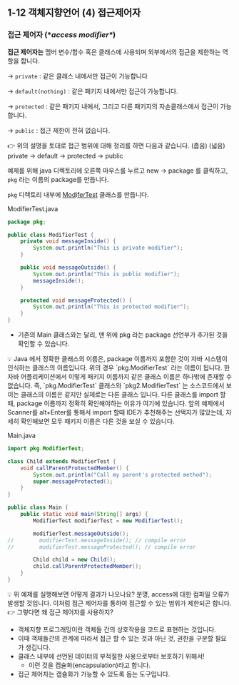 ## 1-12 객체지향언어 (4) 접근제어자



### 접근 제어자 **(\**access modifier\**)**

**접근 제어자는** 멤버 변수/함수 혹은 클래스에 사용되며 외부에서의 접근을 제한하는 역할을 합니다.

→ `private` : 같은 클래스 내에서만 접근이 가능합니다

→ `default(nothing)` : 같은 패키지 내에서만 접근이 가능합니다.

→ `protected` : 같은 패키지 내에서, 그리고 다른 패키지의 자손클래스에서 접근이 가능합니다.

→ `public` : 접근 제한이 전혀 없습니다.

<aside> 👉 위의 설명을 토대로 접근 범위에 대해 정리를 하면 다음과 같습니다. (좁음)                                                                    (넓음) private     →     default     →     protected     →     public

</aside>



예제를 위해 java 디렉토리에 오른쪽 마우스를 누르고 new → package 를 클릭하고, `pkg` 라는 이름의 package를 만듭니다.

`pkg` 디렉토리 내부에 [Mod](http://modifertest.java)i[ferTest](http://modifertest.java) 클래스를 만듭니다.

ModifierTest.java

```java
package pkg;

public class ModifierTest {
    private void messageInside() {
        System.out.println("This is private modifier");
    }

    public void messageOutside() {
        System.out.println("This is public modifier");
        messageInside();
    }

    protected void messageProtected() {
        System.out.println("This is protected modifier");
    }
}
```

- 기존의 Main 클래스와는 달리, 맨 위에 pkg 라는 package 선언부가 추가된 것을 확인할 수 있습니다.

<aside> 💡 Java 에서 정확한 클래스의 이름은, package 이름까지 포함한 것이 자바 시스템이 인식하는 클래스의 이름입니다. 위의 경우 `pkg.ModifierTest` 라는 이름이 됩니다. 한 자바 어플리케이션에서 이렇게 패키지 이름까지 같은 클래스 이름은 하나밖에 존재할 수 없습니다. 즉, `pkg.ModifierTest` 클래스와 `pkg2.ModifierTest` 는 소스코드에서 보이는 클래스의 이름은 같지만 실제로는 다른 클래스 입니다. 다른 클래스를 import 할 때, package 이름까지 정확히 확인해야하는 이유가 여기에 있습니다. 앞의 예제에서 Scanner를 alt+Enter를 통해서 import 할때 IDE가 추천해주는 선택지가 많았는데, 자세히 확인해보면 모두 패키지 이름은 다른 것을 보실 수 있습니다.

</aside>

Main.java

```java
import pkg.ModifierTest;

class Child extends ModifierTest {
    void callParentProtectedMember() {
        System.out.println("Call my parent's protected method");
        super.messageProtected();
    }
}

public class Main {
    public static void main(String[] args) {
        ModifierTest modifierTest = new ModifierTest();

        modifierTest.messageOutside();
//        modifierTest.messageInside(); // compile error
//        modifierTest.messageProtected(); // compile error

        Child child = new Child();
        child.callParentProtectedMember();
    }
}
```

<aside> 💡 위 예제를 실행해보면 어떻게 결과가 나오나요? 분명,  access에 대한 컴파일 오류가 발생할 것입니다. 이처럼 접근 제어자를 통하여 접근할 수 있는 범위가 제한되곤 합니다.

</aside>



<aside> 👉 그렇다면 왜 접근 제어자를 사용하지?

- 객체지향 프로그래밍이란 객체들 간의 상호작용을 코드로 표현하는 것입니다.
- 이때 객체들간의 관계에 따라서 접근 할 수 있는 것과 아닌 것, 권한을 구분할 필요가 생깁니다.
- 클래스 내부에 선언된 데이터의 부적절한 사용으로부터 보호하기 위해서!
  - 이런 것을 캡슐화(encapsulation)라고 합니다.
- 접근 제어자는 캡슐화가 가능할 수 있도록 돕는 도구입니다.

</aside>
